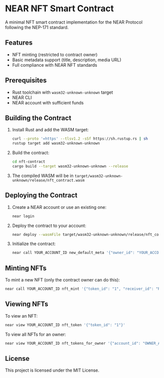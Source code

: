 # NEAR NFT Smart Contract

A minimal NFT smart contract implementation for the NEAR Protocol following the NEP-171 standard.

## Features

- NFT minting (restricted to contract owner)
- Basic metadata support (title, description, media URL)
- Full compliance with NEAR NFT standards

## Prerequisites

- Rust toolchain with `wasm32-unknown-unknown` target
- NEAR CLI
- NEAR account with sufficient funds

## Building the Contract

1. Install Rust and add the WASM target:
   ```bash
   curl --proto '=https' --tlsv1.2 -sSf https://sh.rustup.rs | sh
   rustup target add wasm32-unknown-unknown
   ```

2. Build the contract:
   ```bash
   cd nft-contract
   cargo build --target wasm32-unknown-unknown --release
   ```

3. The compiled WASM will be in `target/wasm32-unknown-unknown/release/nft_contract.wasm`

## Deploying the Contract

1. Create a NEAR account or use an existing one:
   ```bash
   near login
   ```

2. Deploy the contract to your account:
   ```bash
   near deploy --wasmFile target/wasm32-unknown-unknown/release/nft_contract.wasm --accountId YOUR_ACCOUNT_ID
   ```

3. Initialize the contract:
   ```bash
   near call YOUR_ACCOUNT_ID new_default_meta '{"owner_id": "YOUR_ACCOUNT_ID", "name": "My NFT Collection", "symbol": "MYNFT"}' --accountId YOUR_ACCOUNT_ID
   ```

## Minting NFTs

To mint a new NFT (only the contract owner can do this):

```bash
near call YOUR_ACCOUNT_ID nft_mint '{"token_id": "1", "receiver_id": "RECEIVER_ACCOUNT_ID", "token_metadata": {"title": "My First NFT", "description": "This is my first NFT on NEAR!", "media": "https://example.com/nft-image.png"}}' --accountId YOUR_ACCOUNT_ID --deposit 0.1
```

## Viewing NFTs

To view an NFT:

```bash
near view YOUR_ACCOUNT_ID nft_token '{"token_id": "1"}'
```

To view all NFTs for an owner:

```bash
near view YOUR_ACCOUNT_ID nft_tokens_for_owner '{"account_id": "OWNER_ACCOUNT_ID", "from_index": "0", "limit": 50}'
```

## License

This project is licensed under the MIT License. 